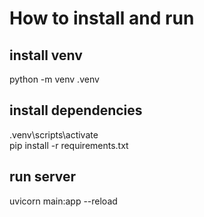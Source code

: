 # How to install and run

## install venv
python -m venv .venv

## install dependencies
.venv\scripts\activate <br />
pip install -r requirements.txt

## run server
uvicorn main:app --reload